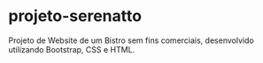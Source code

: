 # projeto-serenatto
Projeto de Website de um Bistro sem fins comerciais, desenvolvido utilizando Bootstrap, CSS e HTML.
